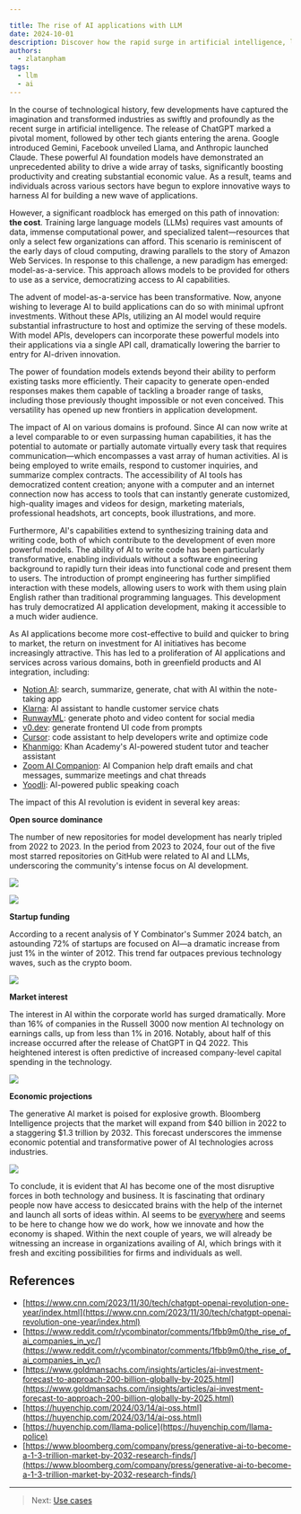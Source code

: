 ```yaml
---

title: The rise of AI applications with LLM
date: 2024-10-01
description: Discover how the rapid surge in artificial intelligence, led by models like ChatGPT, Claude, and Gemini, is reshaping industries and democratizing AI development. This article explores the rise of model-as-a-service, the economic impact of AI, and how accessible APIs are transforming productivity, creativity, and innovation across sectors.
authors:
  - zlatanpham
tags:
  - llm
  - ai
---
```


In the course of technological history, few developments have captured the imagination and transformed industries as swiftly and profoundly as the recent surge in artificial intelligence. The release of ChatGPT marked a pivotal moment, followed by other tech giants entering the arena. Google introduced Gemini, Facebook unveiled Llama, and Anthropic launched Claude. These powerful AI foundation models have demonstrated an unprecedented ability to drive a wide array of tasks, significantly boosting productivity and creating substantial economic value. As a result, teams and individuals across various sectors have begun to explore innovative ways to harness AI for building a new wave of applications.

However, a significant roadblock has emerged on this path of innovation: **the cost**. Training large language models (LLMs) requires vast amounts of data, immense computational power, and specialized talent—resources that only a select few organizations can afford. This scenario is reminiscent of the early days of cloud computing, drawing parallels to the story of Amazon Web Services. In response to this challenge, a new paradigm has emerged: model-as-a-service. This approach allows models to be provided for others to use as a service, democratizing access to AI capabilities.

The advent of model-as-a-service has been transformative. Now, anyone wishing to leverage AI to build applications can do so with minimal upfront investments. Without these APIs, utilizing an AI model would require substantial infrastructure to host and optimize the serving of these models. With model APIs, developers can incorporate these powerful models into their applications via a single API call, dramatically lowering the barrier to entry for AI-driven innovation.

The power of foundation models extends beyond their ability to perform existing tasks more efficiently. Their capacity to generate open-ended responses makes them capable of tackling a broader range of tasks, including those previously thought impossible or not even conceived. This versatility has opened up new frontiers in application development.

The impact of AI on various domains is profound. Since AI can now write at a level comparable to or even surpassing human capabilities, it has the potential to automate or partially automate virtually every task that requires communication—which encompasses a vast array of human activities. AI is being employed to write emails, respond to customer inquiries, and summarize complex contracts. The accessibility of AI tools has democratized content creation; anyone with a computer and an internet connection now has access to tools that can instantly generate customized, high-quality images and videos for design, marketing materials, professional headshots, art concepts, book illustrations, and more.

Furthermore, AI's capabilities extend to synthesizing training data and writing code, both of which contribute to the development of even more powerful models. The ability of AI to write code has been particularly transformative, enabling individuals without a software engineering background to rapidly turn their ideas into functional code and present them to users. The introduction of prompt engineering has further simplified interaction with these models, allowing users to work with them using plain English rather than traditional programming languages. This development has truly democratized AI application development, making it accessible to a much wider audience.

As AI applications become more cost-effective to build and quicker to bring to market, the return on investment for AI initiatives has become increasingly attractive. This has led to a proliferation of AI applications and services across various domains, both in greenfield products and AI integration, including:

- [Notion AI](https://www.notion.so/product/ai): search, summarize, generate, chat with AI within the note-taking app
- [Klarna](https://www.klarna.com/international/press/klarna-ai-assistant-handles-two-thirds-of-customer-service-chats-in-its-first-month/): AI assistant to handle customer service chats
- [RunwayML](https://runwayml.com/): generate photo and video content for social media
- [v0.dev](https://v0.dev): generate frontend UI code from prompts
- [Cursor](https://www.cursor.com/): code assistant to help developers write and optimize code
- [Khanmigo](https://www.khanmigo.ai/): Khan Academy's AI-powered student tutor and teacher assistant
- [Zoom AI Companion](https://www.zoom.com/en/ai-assistant/): AI Companion help draft emails and chat messages, summarize meetings and chat threads
- [Yoodli](https://yoodli.ai/): AI-powered public speaking coach

The impact of this AI revolution is evident in several key areas:

**Open source dominance**

The number of new repositories for model development has nearly tripled from 2022 to 2023. In the period from 2023 to 2024, four out of the five most starred repositories on GitHub were related to AI and LLMs, underscoring the community's intense focus on AI development.

![](assets/the-rise-of-AI-applications-with-LLM-20241001172500969.webp)

![](assets/the-rise-of-AI-applications-with-LLM-20241001172538961.webp)

**Startup funding**

According to a recent analysis of Y Combinator's Summer 2024 batch, an astounding 72% of startups are focused on AI—a dramatic increase from just 1% in the winter of 2012. This trend far outpaces previous technology waves, such as the crypto boom.

![](assets/the-rise-of-AI-applications-with-LLM-20241001172602714.webp)

**Market interest**

The interest in AI within the corporate world has surged dramatically. More than 16% of companies in the Russell 3000 now mention AI technology on earnings calls, up from less than 1% in 2016. Notably, about half of this increase occurred after the release of ChatGPT in Q4 2022. This heightened interest is often predictive of increased company-level capital spending in the technology.

![](assets/the-rise-of-AI-applications-with-LLM-20241001172640265.webp)

**Economic projections**

The generative AI market is poised for explosive growth. Bloomberg Intelligence projects that the market will expand from $40 billion in 2022 to a staggering $1.3 trillion by 2032. This forecast underscores the immense economic potential and transformative power of AI technologies across industries.

![](assets/the-rise-of-AI-applications-with-LLM-20241001172713144.webp)

To conclude, it is evident that AI has become one of the most disruptive forces in both technology and business. It is fascinating that ordinary people now have access to desiccated brains with the help of the internet and launch all sorts of ideas within. AI seems to be [everywhere](use-cases-for-llm-applications.md) and seems to be here to change how we do work, how we innovate and how the economy is shaped. Within the next couple of years, we will already be witnessing an increase in organizations availing of AI, which brings with it fresh and exciting possibilities for firms and individuals as well.

## References

- [https://www.cnn.com/2023/11/30/tech/chatgpt-openai-revolution-one-year/index.html](https://www.cnn.com/2023/11/30/tech/chatgpt-openai-revolution-one-year/index.html)
- [https://www.reddit.com/r/ycombinator/comments/1fbb9m0/the_rise_of_ai_companies_in_yc/](https://www.reddit.com/r/ycombinator/comments/1fbb9m0/the_rise_of_ai_companies_in_yc/)
- [https://www.goldmansachs.com/insights/articles/ai-investment-forecast-to-approach-200-billion-globally-by-2025.html](https://www.goldmansachs.com/insights/articles/ai-investment-forecast-to-approach-200-billion-globally-by-2025.html)
- [https://huyenchip.com/2024/03/14/ai-oss.html](https://huyenchip.com/2024/03/14/ai-oss.html)
- [https://huyenchip.com/llama-police](https://huyenchip.com/llama-police)
- [https://www.bloomberg.com/company/press/generative-ai-to-become-a-1-3-trillion-market-by-2032-research-finds/](https://www.bloomberg.com/company/press/generative-ai-to-become-a-1-3-trillion-market-by-2032-research-finds/)

---

> Next: [Use cases](use-cases-for-llm-applications.md)
